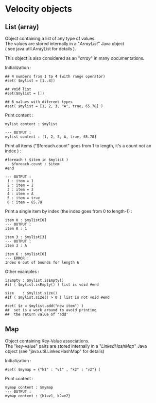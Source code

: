 # Velocity objects

## List \(array\)

Object containing a list of any type of values.  
The values are stored internally in a "_ArrayList_" Java object  
\( see java.util.ArrayList for details \).

This object is also considered as an "_array_" in many documentations.

Initialization :

```text
## 4 numbers from 1 to 4 (with range operator)
#set( $mylist = [1..4]) 

## void list
#set($mylist = [])

## 6 values with diferent types
#set( $mylist = [1, 2, 3, "A", true, 65.78] )
```

Print content :

```text
mylist content : $mylist

--- OUTPUT :
mylist content : [1, 2, 3, A, true, 65.78]
```

Print all items \("$foreach.count" goes from 1 to length, it's a count not an index \) :

```text
#foreach ( $item in $mylist ) 
 - $foreach.count : $item 
#end

--- OUTPUT :
 1 : item = 1 
 2 : item = 2 
 3 : item = 3 
 4 : item = A 
 5 : item = true 
 6 : item = 65.78 
```

Print a single item by index \(the index goes from 0 to length-1\)  :

```text
item 0 : $mylist[0]
--- OUTPUT :
item 0 : 1 

item 3 : $mylist[3]
--- OUTPUT :
item 3 : A

item 6 : $mylist[6]
--- ERROR :
Index 6 out of bounds for length 6
```

Other examples :

```text
isEmpty : $mylist.isEmpty()
#if ( $mylist.isEmpty() ) list is void #end

size    : $mylist.size()
#if ( $mylist.size() > 0 ) list is not void #end

#set( $z = $mylist.add("new item") ) 
##  set is a work around to avoid printing 
##  the return value of 'add'
```

## Map

Object containing Key-Value associations.  
The "key-value" pairs are stored internally in a "_LinkedHashMap_" Java object \(see "java.util.LinkedHashMap" for details\)

Initialization :

```text
#set( $mymap = {"k1" : "v1" , "k2" : "v2"} )
```

Print content :

```text
mymap content : $mymap
--- OUTPUT :
mymap content : {k1=v1, k2=v2}
```











